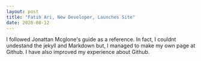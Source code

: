 ```yaml
---
layout: post
title: "Fatih Ari, New Developer, Launches Site"
date: 2020-08-12
---
```



I followed Jonattan Mcglone's guide as a reference. In fact, I couldnt undestand the jekyll and Markdown but, I managed to make my own page at Github. 
I have also improved my experience about Github.
